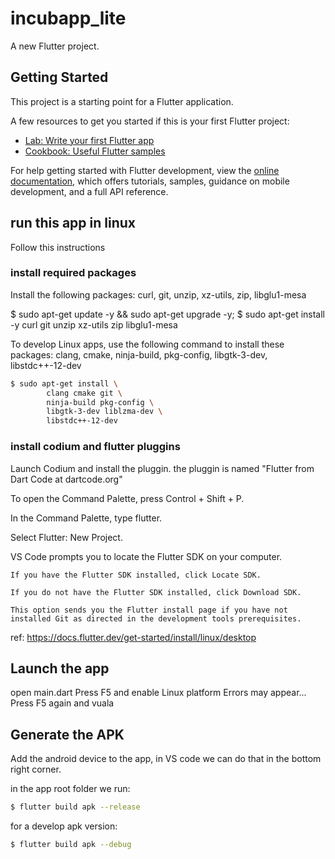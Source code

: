 # incubapp_lite

A new Flutter project.

## Getting Started

This project is a starting point for a Flutter application.

A few resources to get you started if this is your first Flutter project:

- [Lab: Write your first Flutter app](https://docs.flutter.dev/get-started/codelab)
- [Cookbook: Useful Flutter samples](https://docs.flutter.dev/cookbook)

For help getting started with Flutter development, view the
[online documentation](https://docs.flutter.dev/), which offers tutorials,
samples, guidance on mobile development, and a full API reference.

## run this app in linux 
Follow this instructions 

### install required packages 
Install the following packages: curl, git, unzip, xz-utils, zip, libglu1-mesa

$ sudo apt-get update -y && sudo apt-get upgrade -y;
$ sudo apt-get install -y curl git unzip xz-utils zip libglu1-mesa

To develop Linux apps, use the following command to install these packages:
clang, cmake, ninja-build, pkg-config, libgtk-3-dev, libstdc++-12-dev

```bash
$ sudo apt-get install \
        clang cmake git \
        ninja-build pkg-config \
        libgtk-3-dev liblzma-dev \
        libstdc++-12-dev
```

### install codium and flutter pluggins

Launch Codium and install the pluggin.
the pluggin is named "Flutter from Dart Code at dartcode.org"

To open the Command Palette, press Control + Shift + P.

In the Command Palette, type flutter.

Select Flutter: New Project.

VS Code prompts you to locate the Flutter SDK on your computer.

    If you have the Flutter SDK installed, click Locate SDK.

    If you do not have the Flutter SDK installed, click Download SDK.

    This option sends you the Flutter install page if you have not installed Git as directed in the development tools prerequisites.

ref: https://docs.flutter.dev/get-started/install/linux/desktop 

## Launch the app 
open main.dart 
Press F5 and enable Linux platform 
Errors may appear...
Press F5 again and vuala 

## Generate the APK
Add the android device to the app, in VS code we can do that in the bottom right corner.

in the app root folder we run: 
```bash
$ flutter build apk --release 
```

for a develop apk version: 
```bash
$ flutter build apk --debug 
```
